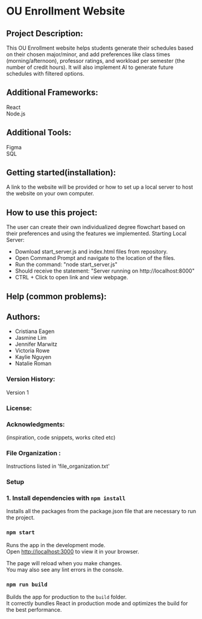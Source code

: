 # OU Enrollment Website 

## Project Description: 
This OU Enrollment website helps students generate their schedules based on their chosen major/minor, and add preferences like class times (morning/afternoon), professor ratings, and workload per semester (the number of credit hours). It will also implement AI to generate future schedules with filtered options.


## Additional Frameworks:
React <br/>
Node.js

## Additional Tools:
Figma <br/>
SQL


## Getting started(installation): 
A link to the website will be provided or how to set up a local server to host the website on your own computer.


## How to use this project: 
The user can create their own individualized degree flowchart based on their preferences and using the features we implemented. 
Starting Local Server:
 - Download start_server.js and index.html files from repository.
 - Open Command Prompt and navigate to the location of the files.
 - Run the command: "node start_server.js"
 - Should receive the statement: "Server running on http://localhost:8000"
 - CTRL + Click to open link and view webpage.

## Help (common problems): 


## Authors:
- Cristiana Eagen
- Jasmine Lim
- Jennifer Marwitz
- Victoria Rowe
- Kaylie Nguyen
- Natalie Roman

### Version History: 
Version 1

### License:

### Acknowledgments: 
(inspiration, code snippets, works cited etc)

### File Organization :
Instructions listed in 'file_organization.txt' 

### Setup
### 1. Install dependencies with `npm install`

Installs all the packages from the package.json file that are necessary to run the project.

### `npm start`

Runs the app in the development mode.\
Open [http://localhost:3000](http://localhost:3000) to view it in your browser.

The page will reload when you make changes.\
You may also see any lint errors in the console.

### `npm run build`

Builds the app for production to the `build` folder.\
It correctly bundles React in production mode and optimizes the build for the best performance.

